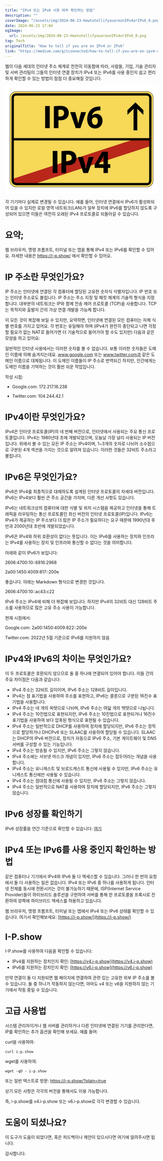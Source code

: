 ```yaml
---
title: "IPv4 또는 IPv6 사용 여부 확인하는 방법"
description: ""
coverImage: "/assets/img/2024-06-23-HowtotellifyouareonIPv4orIPv6_0.png"
date: 2024-06-23 17:04
ogImage: 
  url: /assets/img/2024-06-23-HowtotellifyouareonIPv4orIPv6_0.png
tag: Tech
originalTitle: "How to tell if you are on IPv4 or IPv6"
link: "https://medium.com/gitconnected/how-to-tell-if-you-are-on-ipv4-or-ipv6-1f33d8a1bf06"
---
```



웹이 다음 세대의 인터넷 주소 체계로 천천히 이동함에 따라, 사람들, 기업, 기술 관리자 및 서버 관리팀이 그들의 인터넷 연결 장치가 IPv4 또는 IPv6를 사용 중인지 쉽고 편리하게 확인할 수 있는 방법이 점점 더 중요해질 것입니다.

![IPv4 or IPv6](/assets/img/2024-06-23-HowtotellifyouareonIPv4orIPv6_0.png)

각 기기마다 실제로 변경될 수 있습니다. 예를 들어, 인터넷 연결에서 IPv6가 활성화되어 있을 수 있지만 로컬 영역 네트워크(LAN)가 일부 장치에 IPv6를 할당하지 않도록 구성되어 있으면 이들은 여전히 오래된 IPv4 프로토콜로 되돌아갈 수 있습니다.

# 요약;

<div class="content-ad"></div>

웹 브라우저, 명령 프롬프트, 터미널 또는 앱을 통해 IPv4 또는 IPv6를 확인할 수 있어요. 자세한 내용은 https://i-p.show/ 에서 확인할 수 있어요.

# IP 주소란 무엇인가요?

IP 주소는 인터넷에 연결된 각 컴퓨터에 할당된 고유한 숫자식 식별자입니다. IP 번호 또는 인터넷 주소로도 불립니다. IP 주소는 주소 지정 및 패킷 체계의 기술적 형식을 지정합니다. 대부분의 네트워크는 IP와 함께 전송 제어 프로토콜 (TCP)을 사용합니다. TCP는 목적지와 출발지 간의 가상 연결 개발을 가능케 합니다.

이 모든 것이 복잡해 보일 수 있지만, 요약하면, 인터넷에 연결된 모든 컴퓨터는 자체 식별 번호를 가지고 있어요. 각 번호는 유일해야 하며 (IPv4가 완전히 중단되고 나면 걱정할 필요가 없는 NAT로 들어가면 더 기술적으로 들어가야 할 수도 있지만) 다음과 같은 모양을 하고 있어요:

<div class="content-ad"></div>

일반적인 인터넷 사용에서는 이러한 숫자를 볼 수 없습니다. 보통 이러한 숫자들은 도메인 이름에 의해 숨겨지는데요. www.google.com 또는 www.twitter.com과 같은 도메인 이름으로 대체됩니다. 이 도메인 이름들이 IP 주소로 번역되긴 하지만, 인간에게는 도메인 이름을 기억하는 것이 훨씬 쉬운 작업입니다.

<div class="content-ad"></div>

작성 시점:

- Google.com: 172.217.16.238

- Twitter.com: 104.244.42.1

# IPv4이란 무엇인가요?

<div class="content-ad"></div>

IPv4은 인터넷 프로토콜(IP)의 네 번째 버전으로, 인터넷에서 사용되는 주요 통신 프로토콜입니다. IPv4는 1980년대 초에 개발되었으며, 오늘날 가장 널리 사용되는 IP 버전입니다. 위에서 볼 수 있는 모든 IP 주소는 IPv4이며, 1~3개의 숫자로 나뉘어 소수점으로 구분된 4개 섹션을 가지는 것으로 알려져 있습니다. 이러한 것들은 32비트 주소라고 불립니다.

# IPv6은 무엇인가요?

IPv6은 IPv4를 최종적으로 대체하도록 설계된 인터넷 프로토콜의 차세대 버전입니다. IPv6는 IPv4보다 훨씬 큰 주소 공간을 가지며, 다른 개선 사항도 있습니다.

IPv6는 네트워크상의 컴퓨터에 대한 식별 및 위치 시스템을 제공하고 인터넷을 통해 트래픽을 라우팅하는 통신 프로토콜인 최신 버전의 인터넷 프로토콜(IP)입니다. IPv6는 IPv4가 제공하는 IP 주소보다 더 많은 IP 주소가 필요하다는 요구 때문에 1990년대 후반과 2000년대 초반에 개발되었습니다.

<div class="content-ad"></div>

IPv6은 IPv4와 하위 호환성이 없다는 뜻입니다. 이는 IPv6를 사용하는 장치와 인프라는 IPv4를 사용하는 장치 및 인프라와 통신할 수 없다는 것을 의미합니다.

아래와 같이 IPv6가 보입니다:

2606:4700:10::6816:2968

2a00:1450:4009:817::200e

<div class="content-ad"></div>

좋습니다. 아래는 Markdown 형식으로 변경한 것입니다.


2606:4700:10::ac43:c22

IPv6 주소는 IPv4에 비해 더 복잡해 보입니다. 하지만 IPv4의 32비트 대신 128비트 주소를 사용하므로 많은 고유 주소 사용이 가능합니다.

현재 시점에서:

Google.com: 2a00:1450:4009:822::200e


<div class="content-ad"></div>

Twitter.com: 2022년 5월 기준으로 IPv6를 지원하지 않음

# IPv4와 IPv6의 차이는 무엇인가요?

이 두 프로토콜은 호환되지 않으므로 둘 중 하나에 연결되어 있어야 합니다. 이들 간의 주요 차이점은 다음과 같습니다:

- IPv4 주소는 32비트 길이이며, IPv6 주소는 128비트 길이입니다.
- IPv4는 점 표기법을 사용하여 주소를 표현하고, IPv6는 콜론으로 구분된 16진수 표기법을 사용합니다.
- IPv4 주소는 네 개의 옥텟으로 나뉘며, IPv6 주소는 여덟 개의 헥텟으로 나뉩니다.
- IPv4 주소는 10진법으로 표현되지만, IPv6 주소는 10진법으로 표현되거나 16진수 표기법을 사용하여 보다 압축된 형식으로 표현될 수 있습니다.
- IPv4 주소는 일반적으로 DHCP를 사용하여 장치에 할당되지만, IPv6 주소는 정적으로 할당하거나 DHCPv6 또는 SLAAC를 사용하여 할당될 수 있습니다. SLAAC는 DHCP의 IPv6 버전으로, 장치가 자동으로 IPv6 주소, 기본 게이트웨이 및 DNS 서버를 구성할 수 있는 기능입니다.
- IPv4 주소는 방송될 수 있지만, IPv6 주소는 그렇지 않습니다.
- IPv4 주소에는 서브넷 마스크 개념이 있지만, IPv6 주소는 접두어라는 개념을 사용합니다.
- IPv4 주소는 유니캐스트 및 브로드캐스트 통신에 사용될 수 있지만, IPv6 주소는 유니캐스트 통신에만 사용될 수 있습니다.
- IPv4 주소는 점대점 통신에 사용될 수 있지만, IPv6 주소는 그렇지 않습니다.
- IPv4 주소는 일반적으로 NAT를 사용하여 장치에 할당되지만, IPv6 주소는 그렇지 않습니다.

<div class="content-ad"></div>

# IPv6 성장률 확인하기

IPv6 성장률을 연간 기준으로 확인할 수 있습니다: [여기](https://www.google.com/intl/en/ipv6/statistics.html)

# IPv4 또는 IPv6를 사용 중인지 확인하는 방법

같은 컴퓨터나 기기에서 IPv4와 IPv6 둘 다 액세스할 수 있습니다. 그러나 한 번의 요청에서 둘 다 사용하는 일은 없습니다. IPv4 또는 IPv6 중 하나를 사용하게 됩니다. 인터넷 전체를 동시에 전환시키는 것이 불가능하기 때문에, ISP(Internet Service Provider)들이 하이브리드 솔루션을 구현하여 서버를 통해 한 프로토콜을 프록시로 전환하여 양쪽에 하이브리드 액세스를 허용하고 있습니다.

<div class="content-ad"></div>

웹 브라우저, 명령 프롬프트, 터미널 또는 앱에서 IPv4 또는 IPv6 상태를 확인할 수 있습니다. 여기서 확인해보세요: [https://i-p.show/](https://i-p.show/)

# I-P.show

I-P.show를 사용하여 다음을 확인할 수 있습니다:

- IPv4를 지원하는 장치인지 확인: [https://v4.i-p.show](https://v4.i-p.show)
- IPv6를 지원하는 장치인지 확인: [https://v6.i-p.show](https://v6.i-p.show)

<div class="content-ad"></div>

만약 연결이 둘 다 지원되면 웹 페이지에 연결하여 관련 있는 고유한 외부 IP 주소를 볼 수 있습니다. 둘 중 하나가 작동하지 않는다면, 아마도 v4 또는 v6을 지원하지 않는 기기에서 작동 중일 수 있습니다.

# 고급 사용법

시스템 관리자이거나 웹 서버를 관리하거나 다른 인터넷에 연결된 기기를 관리한다면, IP를 확인하는 추가 옵션을 확인해 보세요. 예를 들어:

curl을 사용하여:

<div class="content-ad"></div>

```shell
curl i-p.show
```

wget를 사용하여:

```shell
wget -qO - i-p.show
```

또는 일반 텍스트로 방문: https://i-p.show/?plain=true

<div class="content-ad"></div>

상기 모든 사항은 각각의 버전을 통해서도 이용 가능합니다.

즉, i-p.show를 v4.i-p.show 또는 v6.i-p.show로 각각 변경할 수 있습니다.

# 도움이 되셨나요?

이 도구가 도움이 되었다면, 혹은 피드백이나 제안이 있으시다면 여기에 알려주시면 됩니다.

<div class="content-ad"></div>

감사합니다.